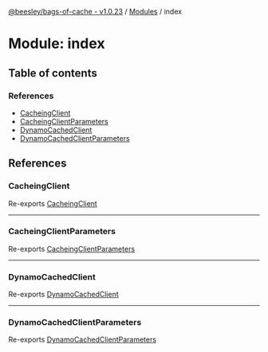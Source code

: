[@beesley/bags-of-cache - v1.0.23](../README.md) / [Modules](../modules.md) / index

# Module: index

## Table of contents

### References

- [CacheingClient](index.md#cacheingclient)
- [CacheingClientParameters](index.md#cacheingclientparameters)
- [DynamoCachedClient](index.md#dynamocachedclient)
- [DynamoCachedClientParameters](index.md#dynamocachedclientparameters)

## References

### CacheingClient

Re-exports [CacheingClient](../classes/cacheing_client.CacheingClient.md)

___

### CacheingClientParameters

Re-exports [CacheingClientParameters](cacheing_client.md#cacheingclientparameters)

___

### DynamoCachedClient

Re-exports [DynamoCachedClient](../classes/dynamo_client.DynamoCachedClient.md)

___

### DynamoCachedClientParameters

Re-exports [DynamoCachedClientParameters](dynamo_client.md#dynamocachedclientparameters)
